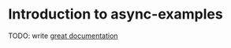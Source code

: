 # Introduction to async-examples

TODO: write [great documentation](http://jacobian.org/writing/great-documentation/what-to-write/)
